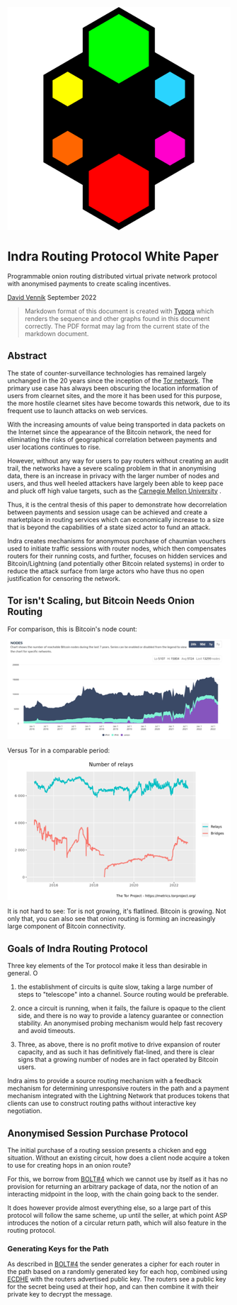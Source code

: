 ![Indra Routing Protocol Logo](logo.svg)

# Indra Routing Protocol White Paper

Programmable onion routing distributed virtual private network protocol with
anonymised payments to create scaling incentives.

[David Vennik](mailto:david@cybriq.systems) September 2022

> Markdown format of this document is created with [Typora](https://typora.io)
> which renders the sequence and other graphs found in this document correctly.
> The PDF format may lag from the current state of the markdown document.

## Abstract

The state of counter-surveillance technologies has remained largely unchanged in
the 20 years since the inception of the [Tor network](https://torproject.org).
The primary use case has always been obscuring the location information of users
from clearnet sites, and the more it has been used for this purpose, the more
hostile clearnet sites have become towards this network, due to its frequent use
to launch attacks on web services.

With the increasing amounts of value being transported in data packets on the
Internet since the appearance of the Bitcoin network, the need for eliminating
the risks of geographical correlation between payments and user locations
continues to rise.

However, without any way for users to pay routers without creating an audit
trail, the networks have a severe scaling problem in that in anonymising data,
there is an increase in privacy with the larger number of nodes and users, and
thus well heeled attackers have largely been able to keep pace and pluck off
high value
targets, such as
the [Carnegie Mellon University](https://blog.torproject.org/did-fbi-pay-university-attack-tor-users/)
.

Thus, it is the central thesis of this paper to demonstrate how decorrelation
between payments and session usage can be achieved and create a marketplace in
routing services which can economically increase to a size that is beyond the
capabilities of a state sized actor to fund an attack.

Indra creates mechanisms for anonymous purchase of chaumian vouchers used to
initiate traffic sessions with router nodes, which then compensates routers for
their running costs, and further, focuses on hidden services and
Bitcoin/Lightning (and potentially other Bitcoin related systems) in order to
reduce the attack surface from large actors who have thus no open justification
for censoring the network.

## Tor isn't Scaling, but Bitcoin Needs Onion Routing

For comparison, this is Bitcoin's node count:

![image-20220912120917831](image-20220912120917831.png)

Versus Tor in a comparable period:

![tor relay count](torrelaycount.png)

It is not hard to see: Tor is not growing, it's flatlined. Bitcoin is growing.
Not only that, you can also see that onion routing is forming an increasingly
large component of Bitcoin connectivity.

## Goals of Indra Routing Protocol

Three key elements of the Tor protocol make it less than desirable in general. O

1. the establishment of circuits is quite slow, taking a large number of steps
   to "telescope" into a channel. Source routing would be preferable.

2. once a circuit is running, when it fails, the failure is opaque to the client
   side, and there is no way to provide a latency guarantee or connection
   stability. An anonymised probing mechanism would help fast recovery and avoid
   timeouts.

3. Three, as above, there is no profit motive to drive expansion of router
   capacity, and as such it has definitively flat-lined, and there is clear
   signs that a growing number of nodes are in fact operated by Bitcoin users.

Indra aims to provide a source routing mechanism with a feedback mechanism for
determining unresponsive routers in the path and a payment mechanism integrated
with the Lightning Network that produces tokens that clients can use to
construct routing paths without interactive key negotiation.

## Anonymised Session Purchase Protocol

The initial purchase of a routing session presents a chicken and egg situation.
Without an existing circuit, how does a client node acquire a token to use for
creating hops in an onion route?

For this, we borrow
from [BOLT#4](https://github.com/lightning/bolts/blob/master/04-onion-routing.md)
which we cannot use by itself as it has no provision for returning an arbitrary
package of data, nor the notion of an interacting midpoint in the loop, with the
chain going back to the sender.

It does however provide almost everything else, so a large part of this protocol
will follow the same scheme, up until the seller, at which point ASP introduces
the notion of a circular return path, which will also feature in the routing
protocol.

### Generating Keys for the Path

As described
in [BOLT#4](https://github.com/lightning/bolts/blob/master/04-onion-routing.md#shared-secret)
the sender generates a cipher for each router in the path based on a randomly
generated key for each hop, combined
using [ECDHE](https://en.wikipedia.org/wiki/Elliptic-curve_Diffie%E2%80%93Hellman)
with the routers advertised public key. The routers see a public key for the
secret being used at their hop, and can then combine it with their private key
to decrypt the message.

